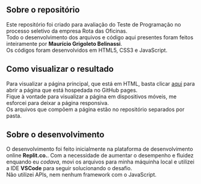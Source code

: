## Sobre o repositório

Este repositório foi criado para avaliação do Teste de Programação no processo seletivo da empresa Rota das Oficinas.  
Todo o desenvolvimento dos arquivos e código aqui presentes foram feitos inteiramente por **Maurício Grigoleto Belinassi**.  
Os códigos foram desenvolvidos em HTML5, CSS3 e JavaScript.


## Como visualizar o resultado

Para visualizar a página principal, que está em HTML, basta clicar [aqui](https://mgrigoleto.github.io/programming-test/) para abrir a página que está hospedada no GitHub pages.  
Fique à vontade para visualizar a página em dispositivos móveis, me esforcei para deixar a página responsiva.  
Os arquivos que compõem a página estão no repositório separados por pasta.  


## Sobre o desenvolvimento
O desenvolvimento foi feito inicialmente na plataforma de desenvolvimento online **Replit.co.**. Com a necessidade de aumentar o desempenho e fluidez enquando eu *codava*, movi os arquivos para minha máquinha local e utilizei a IDE **VSCode** para seguir solucionando o desafio.  
Não utilizei APIs, nem nenhum framework com o JavaScript.  
